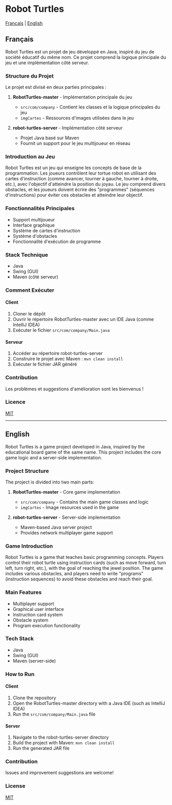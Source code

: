 # Robot Turtles

[Français](#français) | [English](#english)

## Français

Robot Turtles est un projet de jeu développé en Java, inspiré du jeu de société éducatif du même nom. Ce projet comprend la logique principale du jeu et une implémentation côté serveur.

### Structure du Projet

Le projet est divisé en deux parties principales :

1. **RobotTurtles-master** - Implémentation principale du jeu
   - `src/com/company` - Contient les classes et la logique principales du jeu
   - `imgCartes` - Ressources d'images utilisées dans le jeu

2. **robot-turtles-server** - Implémentation côté serveur
   - Projet Java basé sur Maven
   - Fournit un support pour le jeu multijoueur en réseau

### Introduction au Jeu

Robot Turtles est un jeu qui enseigne les concepts de base de la programmation. Les joueurs contrôlent leur tortue robot en utilisant des cartes d'instruction (comme avancer, tourner à gauche, tourner à droite, etc.), avec l'objectif d'atteindre la position du joyau. Le jeu comprend divers obstacles, et les joueurs doivent écrire des "programmes" (séquences d'instructions) pour éviter ces obstacles et atteindre leur objectif.

### Fonctionnalités Principales

- Support multijoueur
- Interface graphique
- Système de cartes d'instruction
- Système d'obstacles
- Fonctionnalité d'exécution de programme

### Stack Technique

- Java
- Swing (GUI)
- Maven (côté serveur)

### Comment Exécuter

#### Client

1. Cloner le dépôt
2. Ouvrir le répertoire RobotTurtles-master avec un IDE Java (comme IntelliJ IDEA)
3. Exécuter le fichier `src/com/company/Main.java`

#### Serveur

1. Accéder au répertoire robot-turtles-server
2. Construire le projet avec Maven : `mvn clean install`
3. Exécuter le fichier JAR généré

### Contribution

Les problèmes et suggestions d'amélioration sont les bienvenus !

### Licence

[MIT](LICENSE)

---

## English

Robot Turtles is a game project developed in Java, inspired by the educational board game of the same name. This project includes the core game logic and a server-side implementation.

### Project Structure

The project is divided into two main parts:

1. **RobotTurtles-master** - Core game implementation
   - `src/com/company` - Contains the main game classes and logic
   - `imgCartes` - Image resources used in the game

2. **robot-turtles-server** - Server-side implementation
   - Maven-based Java server project
   - Provides network multiplayer game support

### Game Introduction

Robot Turtles is a game that teaches basic programming concepts. Players control their robot turtle using instruction cards (such as move forward, turn left, turn right, etc.), with the goal of reaching the jewel position. The game includes various obstacles, and players need to write "programs" (instruction sequences) to avoid these obstacles and reach their goal.

### Main Features

- Multiplayer support
- Graphical user interface
- Instruction card system
- Obstacle system
- Program execution functionality

### Tech Stack

- Java
- Swing (GUI)
- Maven (server-side)

### How to Run

#### Client

1. Clone the repository
2. Open the RobotTurtles-master directory with a Java IDE (such as IntelliJ IDEA)
3. Run the `src/com/company/Main.java` file

#### Server

1. Navigate to the robot-turtles-server directory
2. Build the project with Maven: `mvn clean install`
3. Run the generated JAR file

### Contribution

Issues and improvement suggestions are welcome!

### License

[MIT](LICENSE) 